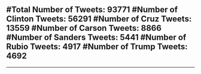 #Total Number of Tweets: 93771 
#Number of Clinton Tweets: 56291
#Number of Cruz Tweets: 13559
#Number of Carson Tweets: 8866
#Number of Sanders Tweets: 5441
#Number of Rubio Tweets: 4917
#Number of Trump Tweets: 4692
---
---
